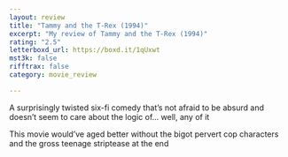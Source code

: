 ```yaml
---
layout: review
title: "Tammy and the T-Rex (1994)"
excerpt: "My review of Tammy and the T-Rex (1994)"
rating: "2.5"
letterboxd_url: https://boxd.it/1qUxwt
mst3k: false
rifftrax: false
category: movie_review

---
```


A surprisingly twisted six-fi comedy that’s not afraid to be absurd and doesn’t seem to care about the logic of... well, any of it

This movie would’ve aged better without the bigot pervert cop characters and the gross teenage striptease at the end